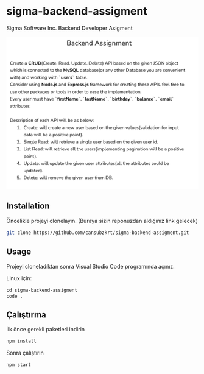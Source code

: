 # sigma-backend-assigment
Sigma Software Inc. Backend Developer Asigment


![Backend Assigment](/ss.png)

## Installation

Öncelikle projeyi clonelayın. (Buraya sizin reponuzdan aldığınız link gelecek)

```bash
git clone https://github.com/cansubzkrt/sigma-backend-assigment.git
```

## Usage

Projeyi cloneladıktan sonra Visual Studio Code programında açınız.

Linux için:
```linux
cd sigma-backend-assigment
code .
```

## Çalıştırma

İlk önce gerekli paketleri indirin

```bash
npm install
```
Sonra çalıştırın
```bash
npm start
```

